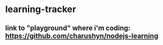 # learning-tracker

## link to "playground" where i'm coding: https://github.com/charushyn/nodejs-learning
